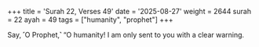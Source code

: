 +++
title = 'Surah 22, Verses 49'
date = '2025-08-27'
weight = 2644
surah = 22
ayah = 49
tags = ["humanity", "prophet"]
+++

Say, ˹O Prophet,˺ “O humanity! I am only sent to you with a clear warning.